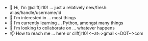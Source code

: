 - 👋 Hi, I’m @cliffjr101 ... just a relatively new/fresh alias/handle/username/id
- 👀 I’m interested in ... most things
- 🌱 I’m currently learning ... Python, amongst many things
- 💞️ I’m looking to collaborate on ... whatever happens
- 📫 How to reach me ... here or cliffjr101<~at~>gmail<~DOT~>com

<!---
cliffjr101/cliffjr101 is a ✨ special ✨ repository because its `README.md` (this file) appears on your GitHub profile.
You can click the Preview link to take a look at your changes.
--->
